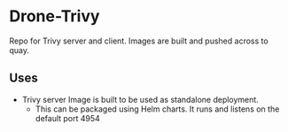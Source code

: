 # Drone-Trivy 
Repo for Trivy server and client.
Images are built and pushed across to quay.

## Uses
* Trivy server Image is built to be used as standalone deployment. 
    + This can be packaged using Helm charts. It runs and listens on the default port 4954

